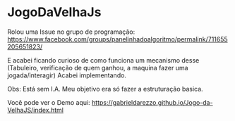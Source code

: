 # JogoDaVelhaJs


Rolou uma Issue no grupo de programação:
https://www.facebook.com/groups/panelinhadoalgoritmo/permalink/711655205651823/


E acabei ficando curioso de como funciona um mecanismo desse (Tabuleiro, verificação de quem ganhou, a maquina fazer uma jogada/interagir)
Acabei implementando.


Obs: Está sem I.A.
Meu objetivo era só fazer a estruturação basica.

Você pode ver o Demo aqui:
https://gabrieldarezzo.github.io/Jogo-da-VelhaJS/index.html

